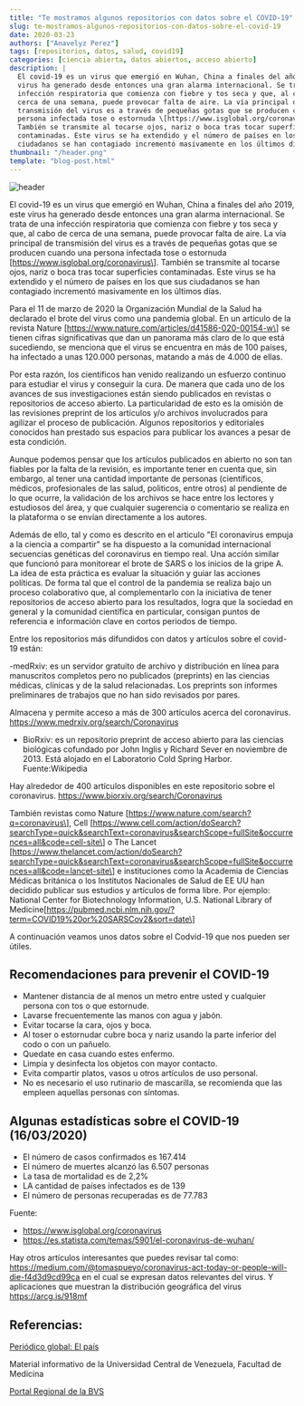```yaml
---
title: "Te mostramos algunos repositorios con datos sobre el COVID-19"
slug: te-mostramos-algunos-repositorios-con-datos-sobre-el-covid-19
date: 2020-03-23
authors: ["Anavelyz Perez"]
tags: [repositorios, datos, salud, covid19]
categories: [ciencia abierta, datos abiertos, acceso abierto]
description: |
  El covid-19 es un virus que emergió en Wuhan, China a finales del año 2019, este
  virus ha generado desde entonces una gran alarma internacional. Se trata de una
  infección respiratoria que comienza con fiebre y tos seca y que, al cabo de
  cerca de una semana, puede provocar falta de aire. La vía principal de
  transmisión del virus es a través de pequeñas gotas que se producen cuando una
  persona infectada tose o estornuda \[https://www.isglobal.org/coronavirus\].
  También se transmite al tocarse ojos, nariz o boca tras tocar superficies
  contaminadas. Este virus se ha extendido y el número de países en los que sus
  ciudadanos se han contagiado incrementó masivamente en los últimos días.
thumbnail: "/header.png"
template: "blog-post.html"
---
```


<!-- # Te mostramos algunos repositorios con datos sobre el COVID-19 -->

![header](../../../images/blog/te-mostramos-algunos-repositorios-con-datos-sobre-el-covid-19/header.png)

El covid-19 es un virus que emergió en Wuhan, China a finales del año 2019, este
virus ha generado desde entonces una gran alarma internacional. Se trata de una
infección respiratoria que comienza con fiebre y tos seca y que, al cabo de
cerca de una semana, puede provocar falta de aire. La vía principal de
transmisión del virus es a través de pequeñas gotas que se producen cuando una
persona infectada tose o estornuda \[https://www.isglobal.org/coronavirus\].
También se transmite al tocarse ojos, nariz o boca tras tocar superficies
contaminadas. Este virus se ha extendido y el número de países en los que sus
ciudadanos se han contagiado incrementó masivamente en los últimos días.

<!-- TEASER_END -->

Para el 11 de marzo de 2020 la Organización Mundial de la Salud ha declarado el
brote del virus como una pandemia global. En un artículo de la revista Nature
\[https://www.nature.com/articles/d41586-020-00154-w\] se tienen cifras
significativas que dan un panorama más claro de lo que está sucediendo, se
menciona que el virus se encuentra en más de 100 países, ha infectado a unas
120.000 personas, matando a más de 4.000 de ellas.

Por esta razón, los científicos han venido realizando un esfuerzo continuo para
estudiar el virus y conseguir la cura. De manera que cada uno de los avances de
sus investigaciones están siendo publicados en revistas o repositorios de acceso
abierto. La particularidad de esto es la omisión de las revisiones preprint de
los artículos y/o archivos involucrados para agilizar el proceso de publicación.
Algunos repositorios y editoriales conocidos han prestado sus espacios para
publicar los avances a pesar de esta condición.

Aunque podemos pensar que los artículos publicados en abierto no son tan fiables
por la falta de la revisión, es importante tener en cuenta que, sin embargo, al
tener una cantidad importante de personas (científicos, médicos, profesionales
de las salud, politicos, entre otros) al pendiente de lo que ocurre, la
validación de los archivos se hace entre los lectores y estudiosos del área, y
que cualquier sugerencia o comentario se realiza en la plataforma o se envían
directamente a los autores.

Además de ello, tal y como es descrito en el articulo "El coronavirus empuja a
la ciencia a compartir" se ha dispuesto a la comunidad internacional secuencias
genéticas del coronavirus en tiempo real. Una acción similar que funcionó para
monitorear el brote de SARS o los inicios de la gripe A. La idea de esta
práctica es evaluar la situación y guiar las acciones políticas. De forma tal
que el control de la pandemia se realiza bajo un proceso colaborativo que, al
complementarlo con la iniciativa de tener repositorios de acceso abierto para
los resultados, logra que la sociedad en general y la comunidad científica en
particular, consigan puntos de referencia e información clave en cortos periodos
de tiempo.

Entre los repositorios más difundidos con datos y artículos sobre el covid-19
están:

-medRxiv: es un servidor gratuito de archivo y distribución en línea para
manuscritos completos pero no publicados (preprints) en las ciencias médicas,
clínicas y de la salud relacionadas. Los preprints son informes preliminares de
trabajos que no han sido revisados por pares.

Almacena y permite acceso a más de 300 artículos acerca del coronavirus.
https://www.medrxiv.org/search/Coronavirus

- BioRxiv: es un repositorio preprint de acceso abierto para las ciencias
  biológicas cofundado por John Inglis y Richard Sever en noviembre de 2013.
  Está alojado en el Laboratorio Cold Spring Harbor. Fuente:Wikipedia

Hay alrededor de 400 artículos disponibles en este repositorio sobre el
coronavirus. https://www.biorxiv.org/search/Coronavirus

También revistas como Nature \[https://www.nature.com/search?q=coronavirus\],
Cell
\[https://www.cell.com/action/doSearch?searchType=quick&searchText=coronavirus&searchScope=fullSite&occurrences=all&code=cell-site\]
o The Lancet
\[https://www.thelancet.com/action/doSearch?searchType=quick&searchText=coronavirus&searchScope=fullSite&occurrences=all&code=lancet-site\]
e instituciones como la Academia de Ciencias Médicas británica o los Institutos
Nacionales de Salud de EE UU han decidido publicar sus estudios y artículos de
forma libre. Por ejemplo: National Center for Biotechnology Information, U.S.
National Library of
Medicine\[https://pubmed.ncbi.nlm.nih.gov/?term=COVID19%20or%20SARSCov2&sort=date\]

A continuación veamos unos datos sobre el Codvid-19 que nos pueden ser útiles.

## Recomendaciones para prevenir el COVID-19

- Mantener distancia de al menos un metro entre usted y cualquier persona con
  tos o que estornude.
- Lavarse frecuentemente las manos con agua y jabón.
- Evitar tocarse la cara, ojos y boca.
- Al toser o estornudar cubre boca y nariz usando la parte inferior del codo o
  con un pañuelo.
- Quedate en casa cuando estes enfermo.
- Limpia y desinfecta los objetos con mayor contacto.
- Evita compartir platos, vasos u otros artículos de uso personal.
- No es necesario el uso rutinario de mascarilla, se recomienda que las empleen
  aquellas personas con síntomas.

## Algunas estadísticas sobre el COVID-19 (16/03/2020)

- El número de casos confirmados es 167.414
- El número de muertes alcanzó las 6.507 personas
- La tasa de mortalidad es de 2,2%
- LA cantidad de países infectados es de 139
- El número de personas recuperadas es de 77.783

Fuente:

- https://www.isglobal.org/coronavirus
- https://es.statista.com/temas/5901/el-coronavirus-de-wuhan/

Hay otros artículos interesantes que puedes revisar tal como:
https://medium.com/@tomaspueyo/coronavirus-act-today-or-people-will-die-f4d3d9cd99ca
en el cual se expresan datos relevantes del virus. Y aplicaciones que muestran
la distribución geográfica del virus https://arcg.is/918mf

## Referencias:

[Periódico global: El país](https://elpais.com/)

Material informativo de la Universidad Central de Venezuela, Facultad de
Medicina

[Portal Regional de la BVS](https://bvsalud.org/vitrinas/es/post_vitrines/nuevo_coronavirus/)
